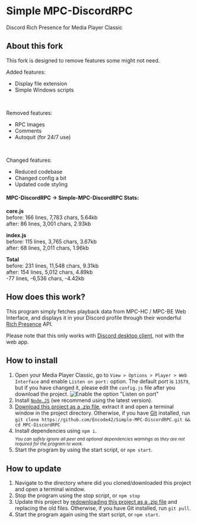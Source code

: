 # Simple MPC-DiscordRPC
Discord Rich Presence for Media Player Classic

## About this fork
This fork is designed to remove features some might not need.  

Added features:
- Display file extension
- Simple Windows scripts
<br/>

Removed features:
- RPC Images
- Comments
- Autoquit (for 24/7 use)
<br/>

Changed features:
- Reduced codebase
- Changed config a bit
- Updated code styling

#### MPC-DiscordRPC -> Simple-MPC-DiscordRPC Stats:  
**core.js**  
before: 166 lines, 7,783 chars, 5.64kb  
after: 86 lines, 3,001 chars, 2.93kb  

**index.js**  
before: 115 lines, 3,765 chars, 3.67kb  
after: 68 lines, 2,011 chars, 1.96kb  

**Total**  
before: 231 lines, 11,548 chars, 9.31kb  
after: 154 lines, 5,012 chars, 4.89kb  
-77 lines, -6,536 chars, -4.42kb  

## How does this work?
This program simply fetches playback data from MPC-HC / MPC-BE Web Interface, and displays it in your Discord profile through their wonderful [Rich Presence](https://discord.com/rich-presence) API.

Please note that this only works with [Discord desktop client](https://discord.com/download), not with the web app.

## How to install
1. Open your Media Player Classic, go to `View > Options > Player > Web Interface` and enable `Listen on port:` option. The default port is `13579`, but if you have changed it, please edit the `config.js` file after you download the project.
![Enable the option "Listen on port"](https://cdn.discordapp.com/attachments/416273308540207116/428748994307424256/unknown.png)
2. Install [`Node.JS`](https://nodejs.org/en/download/current/) (we recommend using the latest version).
3. [Download this project as a .zip file](https://github.com/angeloanan/MPC-DiscordRPC/archive/master.zip), extract it and open a terminal window in the project directory. Otherwise, if you have [Git](https://git-scm.com/) installed, run `git clone https://github.com/Encode42/Simple-MPC-DiscordRPC.git && cd MPC-DiscordRPC`
4. Install dependencies using `npm i`.  
<sub>_You can safely ignore all peer and optional dependencies warnings as they are not required for the program to work._</sub>
5. Start the program by using the start script, or `npm start`.

## How to update
1. Navigate to the directory where did you cloned/downloaded this project and open a terminal window.
2. Stop the program using the stop script, or `npm stop`
3. Update this project by [redownloading this project as a .zip file](https://github.com/Encode42/Simple-MPC-DiscordRPC/archive/master.zip) and replacing the old files. Otherwise, if you have Git installed, run `git pull`.
4. Start the program again using the start script, or `npm start`.
